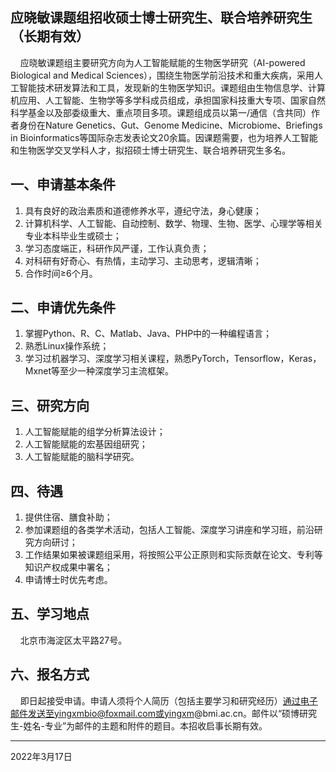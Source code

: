 ## 应晓敏课题组招收硕士博士研究生、联合培养研究生 （长期有效）

&nbsp;&nbsp;&nbsp;&nbsp;应晓敏课题组主要研究方向为人工智能赋能的生物医学研究（AI-powered Biological and Medical Sciences），围绕生物医学前沿技术和重大疾病，采用人工智能技术研发算法和工具，发现新的生物医学知识。课题组由生物信息学、计算机应用、人工智能、生物学等多学科成员组成，承担国家科技重大专项、国家自然科学基金以及部委级重大、重点项目多项。课题组成员以第一/通信（含共同）作者身份在Nature Genetics、Gut、Genome Medicine、Microbiome、Briefings in Bioinformatics等国际杂志发表论文20余篇。因课题需要，也为培养人工智能和生物医学交叉学科人才，拟招硕士博士研究生、联合培养研究生多名。

## 一、申请基本条件

 1. 具有良好的政治素质和道德修养水平，遵纪守法，身心健康；
 2. 计算机科学、人工智能、自动控制、数学、物理、生物、医学、心理学等相关专业本科毕业生或硕士；
 3. 学习态度端正，科研作风严谨，工作认真负责；
 4. 对科研有好奇心、有热情，主动学习、主动思考，逻辑清晰；
 5. 合作时间≥6个月。
 
## 二、申请优先条件

 1. 掌握Python、R、C、Matlab、Java、PHP中的一种编程语言；
 2. 熟悉Linux操作系统；
 3. 学习过机器学习、深度学习相关课程，熟悉PyTorch，Tensorflow，Keras，Mxnet等至少一种深度学习主流框架。
 
## 三、研究方向

 1. 人工智能赋能的组学分析算法设计；
 2. 人工智能赋能的宏基因组研究；
 3. 人工智能赋能的脑科学研究。
 
## 四、待遇

 1. 提供住宿、膳食补助；
 2. 参加课题组的各类学术活动，包括人工智能、深度学习讲座和学习班，前沿研究方向研讨；
 3. 工作结果如果被课题组采用，将按照公平公正原则和实际贡献在论文、专利等知识产权成果中署名；
 4. 申请博士时优先考虑。
 
## 五、学习地点

&nbsp;&nbsp;&nbsp;&nbsp;北京市海淀区太平路27号。

## 六、报名方式

&nbsp;&nbsp;&nbsp;&nbsp;即日起接受申请。申请人须将个人简历（包括主要学习和研究经历）通过电子邮件发送至yingxmbio@foxmail.com或yingxm@bmi.ac.cn。邮件以“硕博研究生-姓名-专业”为邮件的主题和附件的题目。本招收启事长期有效。

---

2022年3月17日
